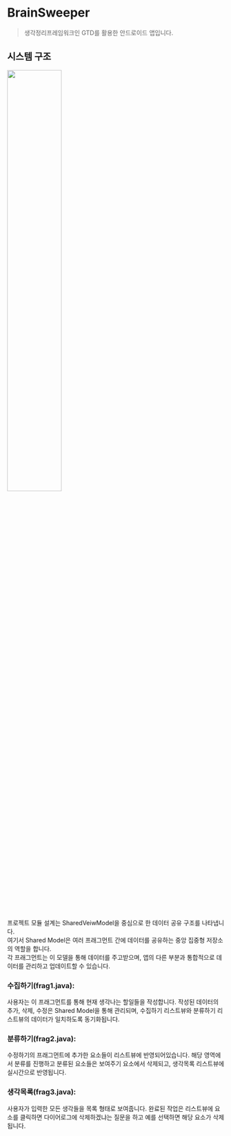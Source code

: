 # BrainSweeper

> 생각정리프레임워크인 GTD를 활용한 안드로이드 앱입니다.

## 시스템 구조
<img src="https://github.com/JHL-dev0/BrainSweeper/assets/145732685/ed74c3d4-17f2-4b73-a893-1da3edd655d5" width="50%">



프로젝트 모듈 설계는 SharedVeiwModel을 중심으로 한 데이터 공유 구조를 나타냅니다.<br>
여기서 Shared Model은 여러 프래그먼트 간에 데이터를 공유하는 중앙 집중형 저장소의 역할을 합니다. <br>
각 프래그먼트는 이 모델을 통해 데이터를 주고받으며, 앱의 다른 부분과 통합적으로 데이터를 관리하고 업데이트할 수 있습니다.<br>

### 수집하기(frag1.java):
사용자는 이 프래그먼트를 통해 현재 생각나는 할일들을 작성합니다.
작성된 데이터의 추가, 삭제, 수정은 Shared Model을 통해 관리되며, 수집하기 리스트뷰와 분류하기 리스트뷰의 데이터가 일치하도록 동기화됩니다.

### 분류하기(frag2.java):
수정하기의 프래그먼트에 추가한 요소들이 리스트뷰에 반영되어있습니다.
해당 영역에서 분류를 진행하고 분류된 요소들은 보여주기 요소에서 삭제되고, 생각목록 리스트뷰에 실시간으로 반영됩니다.

### 생각목록(frag3.java):
사용자가 입력한 모든 생각들을 목록 형태로 보여줍니다.
완료된 작업은 리스트뷰에 요소를 클릭하면 다이어로그에 삭제하겠냐는 질문을 하고 예를 선택하면 해당 요소가 삭제됩니다.
